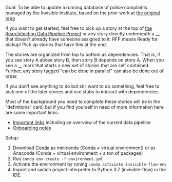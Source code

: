 Goal: 
To be able to update a running database of police complaints managed by the Invisible Institute, based on the prior work at [the original repo](https://github.com/invinst/chicago-police-data)

If you want to get started, feel free to pick up a story at the top of [the Rearchitecting Data Pipeline Project](https://github.com/invinst/invisible-flow/projects/1) or any story directly underneath a __ that doesn't already have someone assigned to it.
RFP means Ready for pickup! Pick up stories that have this at the end.

The stories are organized from top to bottom as dependencies. That is, if you see story A above story B, then story B depends on story A. When you see a __ mark that starts a new set of stories that are self contained.
Further, any story tagged "can be done in parallel" can also be done out of order. 

If you don't see anything to do but still want to do something, feel free to pick one of the later stories and use stubs to interact with dependencies.

Most of the background you need to complete these stories will be in the "definitions" card, but if you find yourself in need of more information here are some important links: 
* [Important links](https://docs.google.com/document/d/1fGi61CmjcWeY6xFlV0qHKrPLH4AqJkDkd70YWtOaQIg/edit?usp=sharing) including an overview of the current data pipeline
* [Onboarding notes](https://docs.google.com/document/d/1QIxJwsO7xY1-SbfmNyFxXGcDqBtex4QeeDGfRtrTMHA/edit?usp=sharing)

Setup:
1. Download [Conda](https://docs.conda.io/projects/conda/en/latest/) as miniconda (Conda + virtual environment) or as Anaconda (Conda + virtual environment + a ton of packages)
1. Run `conda env create -f environment.yml`
1. Activate the environment by runing `conda activiate invisible-flow-env`
1. Import and swtich project interpreter to Python 3.7 (invisible-flow) in the IDE.
